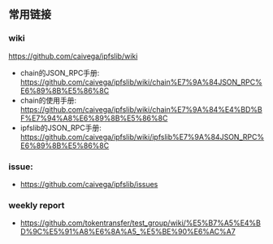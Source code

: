 ## 常用链接
### wiki 
https://github.com/caivega/ipfslib/wiki
   * chain的JSON_RPC手册: https://github.com/caivega/ipfslib/wiki/chain%E7%9A%84JSON_RPC%E6%89%8B%E5%86%8C
   * chain的使用手册: https://github.com/caivega/ipfslib/wiki/chain%E7%9A%84%E4%BD%BF%E7%94%A8%E6%89%8B%E5%86%8C
   * ipfslib的JSON_RPC手册: https://github.com/caivega/ipfslib/wiki/ipfslib%E7%9A%84JSON_RPC%E6%89%8B%E5%86%8C

### issue:
   * https://github.com/caivega/ipfslib/issues
    
### weekly report
   * https://github.com/tokentransfer/test_group/wiki/%E5%B7%A5%E4%BD%9C%E5%91%A8%E6%8A%A5_%E5%BE%90%E6%AC%A7
     

